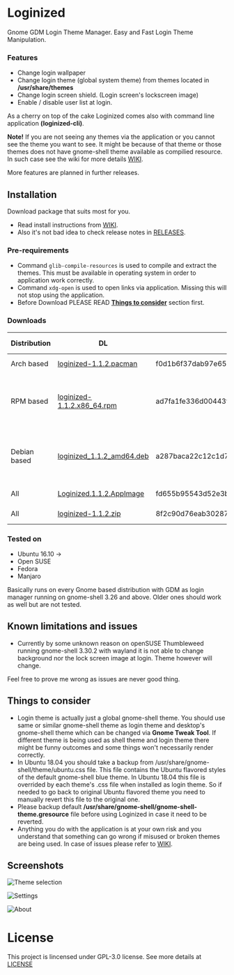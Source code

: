 # Loginized
Gnome GDM Login Theme Manager. Easy and Fast Login Theme Manipulation.

### Features
* Change login wallpaper
* Change login theme (global system theme) from themes located in __/usr/share/themes__
* Change login screen shield. (Login screen's lockscreen image)
* Enable / disable user list at login. 

As a cherry on top of the cake Loginized comes also with command line application __(loginized-cli)__.

__Note!__ If you are not seeing any themes via the application or you cannot see the theme you want to see. It might be because of that theme or those themes does not have gnome-shell theme available as compilied resource. In such case see the wiki for more details [WIKI](https://github.com/juhaku/loginized/wiki/Help).

More features are planned in further releases.

## Installation
Download package that suits most for you.
 * Read install instructions from [WIKI](https://github.com/juhaku/loginized/wiki).
 * Also it's not bad idea to check release notes in [RELEASES](https://github.com/juhaku/loginized/releases).

### Pre-requirements
 * Command `glib-compile-resources` is used to compile and extract the themes. This must be available in operating system in order to application work correctly.
 * Command `xdg-open` is used to open links via application. Missing this will not stop using the application.
 * Before Download PLEASE READ [__Things to consider__](#things-to-consider) section first.

### Downloads

Distribution | DL | Sha1 | Required packages
-------------|----|------|------------------
Arch based   | [loginized-1.1.2.pacman](https://github.com/juhaku/loginized/releases/download/1.1.2/loginized-1.1.2.pacman) | 	 f0d1b6f37dab97e650b001aa59180c0422feff66 | glib2, xdg-utils
RPM based    | [loginized-1.1.2.x86_64.rpm](https://github.com/juhaku/loginized/releases/download/1.1.2/loginized-1.1.2.x86_64.rpm) | 	 ad7fa1fe336d00443fcd547b13ec7676b74c6575 | glib2-devel, xdg-utils (Open SUSE, Fedora)
Debian based | [loginized_1.1.2_amd64.deb](https://github.com/juhaku/loginized/releases/download/1.1.2/loginized_1.1.2_amd64.deb) | a287baca22c12c1d71fa8341f1640c537ff95a74 | libglib2.0-bin, libglib2.0-dev-bin, xdg-utils (Ubuntu)
All          | [Loginized.1.1.2.AppImage](https://github.com/juhaku/loginized/releases/download/1.1.2/Loginized.1.1.2.AppImage) | 	 fd655b95543d52e3ba792b993e9f00b1d4846774 | Distro dependant
All          | [loginized-1.1.2.zip](https://github.com/juhaku/loginized/releases/download/1.1.2/loginized-1.1.2.zip) | 	 8f2c90d76eab30287ba875c64181978904e72105 | Distro dependant

### Tested on
* Ubuntu 16.10 ->
* Open SUSE
* Fedora
* Manjaro

Basically runs on every Gnome based distribution with GDM as login manager running on gnome-shell 3.26 and above. Older ones should work as well but are not tested.

## Known limitations and issues

* Currently by some unknown reason on openSUSE Thumbleweed running gnome-shell 3.30.2 with wayland it is not able to change background nor the lock screen image at login. Theme however will change. 

Feel free to prove me wrong as issues are never good thing. 

## Things to consider
 * Login theme is actually just a global gnome-shell theme. You should use same or similar gnome-shell theme as login theme and desktop's gnome-shell theme which can be changed via __Gnome Tweak Tool__. If different theme is being used as shell theme and login theme there might be funny outcomes and some things won't necessarily render correctly.
 * In Ubuntu 18.04 you should take a backup from /usr/share/gnome-shell/theme/ubuntu.css file. This file contains the Ubuntu flavored styles of the default gnome-shell blue theme. In Ubuntu 18.04 this file is overrided by each theme's .css file when installed as login theme. So if needed to go back to original Ubuntu flavored theme you need to manually revert this file to the original one.
 * Please backup default __/usr/share/gnome-shell/gnome-shell-theme.gresource__ file before using Loginized in case it need to be reverted.
 * Anything you do with the application is at your own risk and you understand that something can go wrong if misused or broken themes are being used. In case of issues please refer to [WIKI](https://github.com/juhaku/loginized/wiki/Help).

## Screenshots
![Theme selection](https://github.com/juhaku/loginized/blob/master/screenshots/screen1.png)

![Settings](https://github.com/juhaku/loginized/blob/master/screenshots/screen2.png)

![About](https://github.com/juhaku/loginized/blob/master/screenshots/screen3.png)

# License

This project is lincensed under GPL-3.0 license. See more details at [LICENSE](https://github.com/juhaku/loginized/blob/master/LICENSE)
